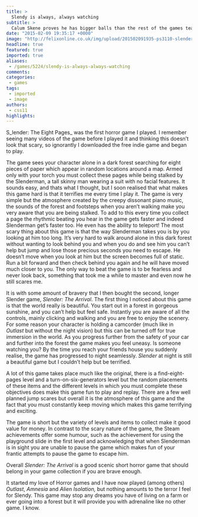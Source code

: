 ```yaml
---
title: >
  Slendy is always, always watching
subtitle: >
  Calum Skene proves he has bigger balls than the rest of the games team
date: "2015-02-09 19:35:17 +0000"
image: "http://felixonline.co.uk/img/upload/201502091935-ps3110-slender2.png"
headline: true
featured: true
imported: true
aliases:
 - /games/5224/slendy-is-always-always-watching
comments:
categories:
 - games
tags:
 - imported
 - image
authors:
 - css11
highlights:
---
```


S_lender: The Eight Pages_ was the first horror game I played. I remember seeing many videos of the game before I played it and thinking this doesn’t look that scary, so ignorantly I downloaded the free indie game and began to play.

The game sees your character alone in a dark forest searching for eight pieces of paper which appear in random locations around a map. Armed only with your torch you must collect these pages while being stalked by the Slenderman, a tall skinny man wearing a suit with no facial features. It sounds easy, and thats what I thought, but I soon realised that what makes this game hard is that it terrifies me every time I play it. The game is very simple but the atmosphere created by the creepy dissonant piano music, the sounds of the forest and footsteps when you aren’t walking make you very aware that you are being stalked. To add to this every time you collect a page the rhythmic beating you hear in the game gets faster and indeed Slenderman get’s faster too. He even has the ability to teleport! The most scary thing about this game is that the way Slenderman takes you is by you looking at him too long. It’s very hard to walk around alone in this dark forest without wanting to look behind you and when you do and see him you can’t help but jump and lose those precious seconds you need to escape. He doesn’t move when you look at him but the screen becomes full of static. Run a bit forward and then check behind you again and he will have moved much closer to you. The only way to beat the game is to be fearless and never look back, something that took me a while to master and even now he still scares me.

It is with some amount of bravery that I then bought the second, longer Slender game, _Slender: The Arrival_. The first thing I noticed about this game is that the world really is beautiful. You start out in a forest in gorgeous sunshine, and you can’t help but feel safe. Instantly you are aware of all the controls, mainly clicking and walking and you are free to enjoy the scenery. For some reason your character is holding a camcorder (much like in _Outlast_ but without the night vision) but this can be turned off for true immersion in the world. As you progress further from the safety of your car and further into the forest the game makes you feel uneasy. Is someone watching you? By the time you reach your friends house you suddenly realise, the game has progressed to night seamlessly. _Slender_ at night is still a beautiful game but I couldn’t help but be terrified.

A lot of this game takes place much like the original, there is a find-eight-pages level and a turn-on-six-generators level but the random placements of these items and the different levels in which you must complete these objectives does make this game fun to play and replay. There are a few well planned jump scares but overall it is the atmosphere of this game and the fact that you must constantly keep moving which makes this game terrifying and exciting.

The game is short but the variety of levels and items to collect make it good value for money. In contrast to the scary nature of the game, the Steam achievements offer some humour, such as the achievement for using the playground slide in the first level and acknowledging that when Slenderman is in sight you are unable to pause the game which makes fun of your frantic attempts to pause the game to escape him.

Overall _Slender: The Arrival_ is a good scenic short horror game that should belong in your game collection if you are brave enough.

It started my love of Horror games and I have now played (among others) _Outlast_, _Amnesia_ and _Alien Isolation,_ but nothing amounts to the terror I feel for Slendy. This game may stop any dreams you have of living on a farm or ever going into a forest but it will provide you with adrenaline like no other game. I know.
